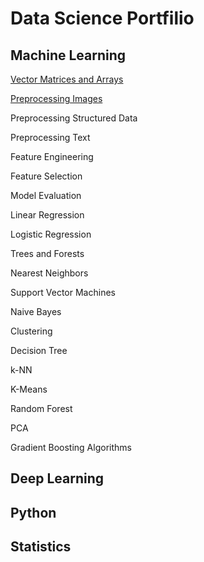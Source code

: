 Data Science Portfilio 
========

## Machine Learning

[Vector Matrices and Arrays](Vectors_Matrices_Arrays/)

[Preprocessing Images](image_preprocessing/)

Preprocessing Structured Data



Preprocessing Text


Feature Engineering 


Feature Selection


Model Evaluation

Linear Regression

Logistic Regression

Trees and Forests

Nearest Neighbors

Support Vector Machines

Naive Bayes

Clustering 

Decision Tree

k-NN

K-Means

Random Forest

PCA

Gradient Boosting Algorithms 



## Deep Learning




## Python





## Statistics
